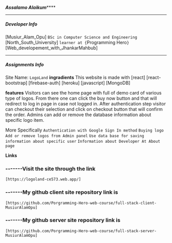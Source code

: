 *******************Assalamo Alaikum***********************
___________________________________________________________________________________________________
##### Developer Info #####
[Musiur_Alam_Opu]
`BSc in Computer Science and Engineering`
[North_South_University]
`learner at {`Programming Hero`}`
[Web_developement_with_JhankarMahbub]

___________________________________________________________________________________________________
##### Assignments Info #####
Site Name: `LogoLand`
**ingradients** 
This website is made with 
            [react]
            [react-bootstrap]
            [firebase-auth]
            [heroku]
            [javascript]
            [MongoDB]

**features**
Visitors can see the home page with full of demo card of various type of logos. From there one can click the buy now button and that will redirect to log in page in case not logged in. After authentication step visitor can checkout their selection and click on checkout button that will confirm the order. Admins can add or remove the database information about specific logo item.

More Specifically
    `Authentication with Google Sign In method`
    `Buying logo`
    `Add or remove logos from Admin panel`
    `Use data base for saving information about specific user`
    `Information about Developer At About page`

**Links**
### -------Visit the site through the link
    [https://logoland-ce573.web.app/]
### -------My github client site repository link is
    [https://github.com/Porgramming-Hero-web-course/full-stack-client-MusiurAlamOpu]
### -------My github server site repository link is
    [https://github.com/Porgramming-Hero-web-course/full-stack-server-MusiurAlamOpu]


